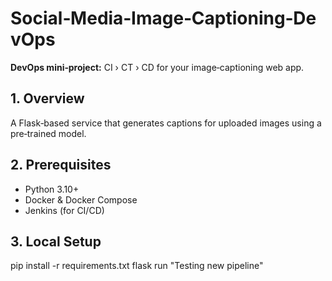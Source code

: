 # Social‑Media‑Image‑Captioning‑DevOps

**DevOps mini‑project:** CI › CT › CD for your image‑captioning web app.

## 1. Overview
A Flask‑based service that generates captions for uploaded images using a pre‑trained model.

## 2. Prerequisites
- Python 3.10+
- Docker & Docker Compose
- Jenkins (for CI/CD)

## 3. Local Setup
pip install -r requirements.txt
flask run
"Testing new pipeline" 
